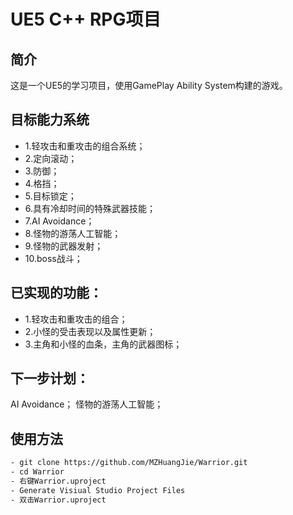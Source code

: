# UE5 C++ RPG项目

## 简介
这是一个UE5的学习项目，使用GamePlay Ability System构建的游戏。

## 目标能力系统
- 1.轻攻击和重攻击的组合系统；
- 2.定向滚动；
- 3.防御；
- 4.格挡；
- 5.目标锁定；
- 6.具有冷却时间的特殊武器技能；
- 7.AI Avoidance；
- 8.怪物的游荡人工智能；
- 9.怪物的武器发射；
- 10.boss战斗；

## 已实现的功能：
- 1.轻攻击和重攻击的组合；
- 2.小怪的受击表现以及属性更新；
- 3.主角和小怪的血条，主角的武器图标；

## 下一步计划：
AI Avoidance；
怪物的游荡人工智能；

## 使用方法
```bash
- git clone https://github.com/MZHuangJie/Warrior.git
- cd Warrior
- 右键Warrior.uproject
- Generate Visiual Studio Project Files
- 双击Warrior.uproject
